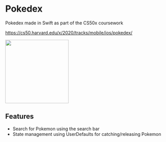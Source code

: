 # Pokedex
Pokedex made in Swift as part of the CS50x coursework

https://cs50.harvard.edu/x/2020/tracks/mobile/ios/pokedex/

<img src="./assets/pokedex-demo.gif" width="200" />


## Features
- Search for Pokemon using the search bar
- State management using UserDefaults for catching/releasing Pokemon

